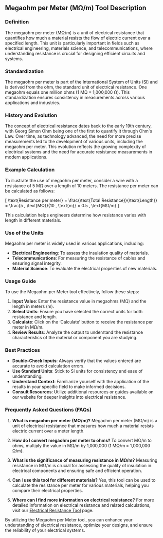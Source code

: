 ## Megaohm per Meter (MΩ/m) Tool Description

### Definition
The megaohm per meter (MΩ/m) is a unit of electrical resistance that quantifies how much a material resists the flow of electric current over a specified length. This unit is particularly important in fields such as electrical engineering, materials science, and telecommunications, where understanding resistance is crucial for designing efficient circuits and systems.

### Standardization
The megaohm per meter is part of the International System of Units (SI) and is derived from the ohm, the standard unit of electrical resistance. One megaohm equals one million ohms (1 MΩ = 1,000,000 Ω). This standardization ensures consistency in measurements across various applications and industries.

### History and Evolution
The concept of electrical resistance dates back to the early 19th century, with Georg Simon Ohm being one of the first to quantify it through Ohm's Law. Over time, as technology advanced, the need for more precise measurements led to the development of various units, including the megaohm per meter. This evolution reflects the growing complexity of electrical systems and the need for accurate resistance measurements in modern applications.

### Example Calculation
To illustrate the use of megaohm per meter, consider a wire with a resistance of 5 MΩ over a length of 10 meters. The resistance per meter can be calculated as follows:

\[ 
\text{Resistance per meter} = \frac{\text{Total Resistance}}{\text{Length}} = \frac{5 \, \text{MΩ}}{10 \, \text{m}} = 0.5 \, \text{MΩ/m} 
\]

This calculation helps engineers determine how resistance varies with length in different materials.

### Use of the Units
Megaohm per meter is widely used in various applications, including:
- **Electrical Engineering**: To assess the insulation quality of materials.
- **Telecommunications**: For measuring the resistance of cables and ensuring signal integrity.
- **Material Science**: To evaluate the electrical properties of new materials.

### Usage Guide
To use the Megaohm per Meter tool effectively, follow these steps:
1. **Input Value**: Enter the resistance value in megaohms (MΩ) and the length in meters (m).
2. **Select Units**: Ensure you have selected the correct units for both resistance and length.
3. **Calculate**: Click on the ‘Calculate’ button to receive the resistance per meter in MΩ/m.
4. **Review Results**: Analyze the output to understand the resistance characteristics of the material or component you are studying.

### Best Practices
- **Double-Check Inputs**: Always verify that the values entered are accurate to avoid calculation errors.
- **Use Standard Units**: Stick to SI units for consistency and ease of understanding.
- **Understand Context**: Familiarize yourself with the application of the results in your specific field to make informed decisions.
- **Consult Resources**: Utilize additional resources or guides available on our website for deeper insights into electrical resistance.

### Frequently Asked Questions (FAQs)

1. **What is megaohm per meter (MΩ/m)?**
   Megaohm per meter (MΩ/m) is a unit of electrical resistance that measures how much a material resists electric current over a meter length.

2. **How do I convert megaohm per meter to ohms?**
   To convert MΩ/m to ohms, multiply the value in MΩ/m by 1,000,000 (1 MΩ/m = 1,000,000 Ω/m).

3. **What is the significance of measuring resistance in MΩ/m?**
   Measuring resistance in MΩ/m is crucial for assessing the quality of insulation in electrical components and ensuring safe and efficient operation.

4. **Can I use this tool for different materials?**
   Yes, this tool can be used to calculate the resistance per meter for various materials, helping you compare their electrical properties.

5. **Where can I find more information on electrical resistance?**
   For more detailed information on electrical resistance and related calculations, visit our [Electrical Resistance Tool](https://www.inayam.co/unit-converter/electrical_resistance) page. 

By utilizing the Megaohm per Meter tool, you can enhance your understanding of electrical resistance, optimize your designs, and ensure the reliability of your electrical systems.